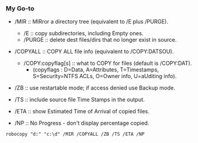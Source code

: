 ### My Go-to
- /MIR :: MIRror a directory tree (equivalent to /E plus /PURGE).
  - /E :: copy subdirectories, including Empty ones.
  - /PURGE :: delete dest files/dirs that no longer exist in source.

- /COPYALL :: COPY ALL file info (equivalent to /COPY:DATSOU).
  - /COPY:copyflag[s] :: what to COPY for files (default is /COPY:DAT).
    - (copyflags : D=Data, A=Attributes, T=Timestamps, S=Security=NTFS ACLs, O=Owner info, U=aUditing info).
- /ZB :: use restartable mode; if access denied use Backup mode.
- /TS :: include source file Time Stamps in the output.
- /ETA :: show Estimated Time of Arrival of copied files.
- /NP :: No Progress - don't display percentage copied.

```
robocopy "d:" "c:\d" /MIR /COPYALL /ZB /TS /ETA /NP
```
